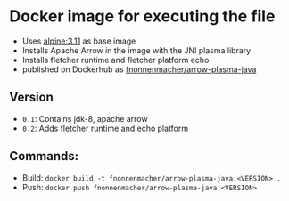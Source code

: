 # Docker image for executing the file
 
* Uses [alpine:3.11](https://hub.docker.com/_/alpine) as base image
* Installs Apache Arrow in the image with the JNI plasma library
* Installs fletcher runtime and fletcher platform echo
* published on Dockerhub as [fnonnenmacher/arrow-plasma-java](https://hub.docker.com/r/fnonnenmacher/arrow-plasma-java)

## Version
* `0.1`: Contains jdk-8, apache arrow
* `0.2`: Adds fletcher runtime and echo platform 

## Commands:
* Build: `docker build -t fnonnenmacher/arrow-plasma-java:<VERSION> .`
* Push: `docker push fnonnenmacher/arrow-plasma-java:<VERSION>`